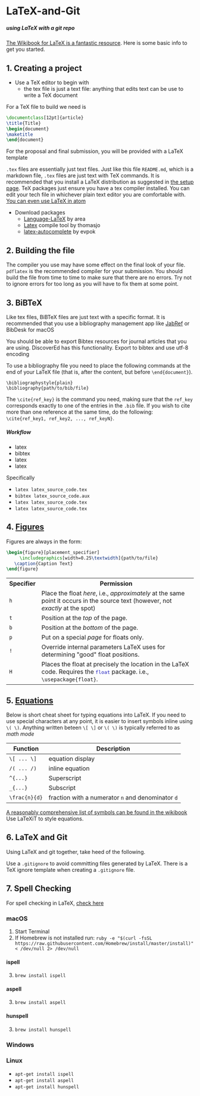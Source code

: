 # LaTeX-and-Git
##### using LaTeX with a git repo

[The Wikibook for LaTeX is a fantastic resource](https://en.wikibooks.org/wiki/LaTeX). Here is some basic info to get you started.

## 1. Creating a project

- Use a TeX editor to begin with
  - the tex file is just a text file: anything that edits text can be use to write a TeX document

For a TeX file to build we need is

```latex
\documentclass[12pt]{article}
\title{Title}
\begin{document}
\maketitle
\end{document}
```

For the proposal and final submission, you will be provided with a LaTeX template


`.tex` files are essentially just text files. Just like this file `README.md`, which is a markdown file, `.tex` files are just text with TeX commands. It is recommended that you install a LaTeX distribution as suggested in [the setup page](https://edinburgh-college-of-art.github.io/2019-04-15-gitcarp/). TeX packages just ensure you have a tex compiler installed. You can edit your tech file in whichever plain text editor you are comfortable with. [You can even use LaTeX in atom](https://gist.github.com/Aerijo/5b9522530715e5be6e89fc012e9a72a8)

- Download packages
  - [Language-LaTeX](https://atom.io/packages/language-latex) by area
  - [Latex](https://atom.io/packages/latex) compile tool by thomasjo
  - [latex-autocomplete](https://atom.io/packages/latex-autocomplete) by evpok

## 2. Building the file

The compiler you use may have some effect on the final look of your file. `pdflatex` is the recommended compiler for your submission. You should build the file from time to time to make sure that there are no errors. Try not to ignore errors for too long as you will have to fix them at some point.

## 3. BiBTeX

Like tex files, BiBTeX files are just text with a specific format. It is recommended that you use a bibliography management app like [JabRef](http://www.jabref.org) or BibDesk for macOS

You should be able to export Bibtex resources for journal articles that you are using. DiscoverEd has this functionality. Export to bibtex and use utf-8 encoding

To use a bibliography file you need to place the following commands at the end of your LaTeX file (that is, after the content, but before `\end{document}`).
```
\bibliographystyle{plain}
\bibliography{path/to/bib/file}
```

The `\cite{ref_key}` is the command you need, making sure that the `ref_key` corresponds exactly to one of the entries in the `.bib` file. If you wish to cite more than one reference at the same time, do the following: `\cite{ref_key1, ref_key2, ..., ref_keyN}`.

##### Workflow
- latex
- bibtex
- latex
- latex

Specifically

- `latex latex_source_code.tex`
- `bibtex latex_source_code.aux`
- `latex latex_source_code.tex`
- `latex latex_source_code.tex`

## 4. [Figures](https://en.wikibooks.org/wiki/LaTeX/Floats,_Figures_and_Captions)

Figures are always in the form:

```latex
\begin{figure}[placement_specifier]   
     \includegraphics[width=0.25\textwidth]{path/to/file}
   \caption{Caption Text}
\end{figure}
```
<table>
<tbody><tr>
<th>Specifier
</th>
<th>Permission
</th></tr>
<tr>
<td><code>h</code>
</td>
<td>Place the float <i>here</i>, i.e., <i>approximately</i> at the same point it occurs in the source text (however, not <i>exactly</i> at the spot)
</td></tr>
<tr>
<td><code>t</code>
</td>
<td>Position at the <i>top</i> of the page.
</td></tr>
<tr>
<td><code>b</code>
</td>
<td>Position at the <i>bottom</i> of the page.
</td></tr>
<tr>
<td><code>p</code>
</td>
<td>Put on a special <i>page</i> for floats only.
</td></tr>
<tr>
<td><code>!</code>
</td>
<td>Override internal parameters LaTeX uses for determining "good" float positions.
</td></tr>
<tr>
<td><code>H</code>
</td>
<td>Places the float at precisely the location in the LaTeX code. Requires the <span style="font-family: monospace; color: #2020C0; font-weight: normal;">float</span> package. i.e., <code class="mw-highlight" dir="ltr"><span class="k">\usepackage</span><span class="nb">{</span>float<span class="nb">}</span></code>.
</td></tr></tbody></table>


## 5. [Equations](https://en.wikibooks.org/wiki/LaTeX/Advanced_Mathematics)

Below is short cheat sheet for typing equations into LaTeX. If you need to use special characters at any point, it is easier to insert symbols inline using `\( \)`. Anything written beteen `\[ \]` or `\( \)` is typically referred to as *math mode*

| Function      | Description |
| ------------- |-------------|
| `\[ ... \]` | equation display     |
| `/( ... /)` | inline equation |
| `^{...}` | Superscript      |
| `_{...}`      | Subscript |
| `\frac{n}{d}` | fraction with a numerator `n` and denominator `d` |

[A reasonably comprehensive list of symbols can be found in the wikibook](https://en.wikibooks.org/wiki/LaTeX/Mathematics#List_of_mathematical_symbols) Use LaTeXiT to style equations.

## 6. LaTeX and Git


Using LaTeX and git together, take heed of the following.

Use a `.gitignore` to avoid committing files generated by LaTeX. There is a TeX ignore template when creating a `.gitignore` file.


## 7. Spell Checking

For spell checking in LaTeX, [check here](https://en.wikibooks.org/wiki/LaTeX/Tips_and_Tricks#Spell-checking_and_Word_Counting)

### macOS
1. Start Terminal
2. If Homebrew is not installed run:
  `ruby -e "$(curl -fsSL https://raw.githubusercontent.com/Homebrew/install/master/install)" < /dev/null 2> /dev/null`

#### ispell
3. `brew install ispell`
#### aspell
3. `brew install aspell`
#### hunspell
3. `brew install hunspell`

### Windows

### Linux
- `apt-get install ispell`
- `apt-get install aspell`
- `apt-get install hunspell`
